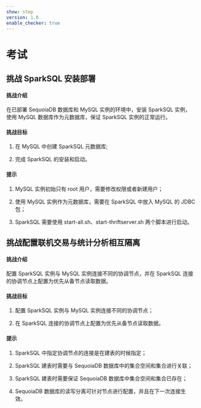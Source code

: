 ```yaml
---
show: step
version: 1.0 
enable_checker: true 
---
```


# 考试

## 挑战 SparkSQL 安装部署

#### 挑战介绍

在已部署 SequoiaDB 数据库和 MySQL 实例的环境中，安装 SparkSQL 实例，使用 MySQL 数据库作为元数据库，保证 SparkSQL 实例的正常运行。

#### 挑战目标

1) 在 MySQL 中创建 SparkSQL 元数据库;

2) 完成 SparkSQL 的安装和启动。
 
#### 提示

1) MySQL 实例初始只有 root 用户，需要修改权限或者新建用户；

2) 使用 MySQL 实例作为元数据库，需要在 SparkSQL 中放入 MySQL 的 JDBC 包；

3) SparkSQL 需要使用 start-all.sh、start-thriftserver.sh 两个脚本进行启动。

## 挑战配置联机交易与统计分析相互隔离

#### 挑战介绍

配置 SparkSQL 实例与 MySQL 实例连接不同的协调节点，并在 SparkSQL 连接的协调节点上配置为优先从备节点读取数据。

#### 挑战目标

1) 配置 SparkSQL 实例与 MySQL 实例连接不同的协调节点；

2) 在 SparkSQL 连接的协调节点上配置为优先从备节点读取数据。

#### 提示

1) SparkSQL 中指定协调节点的连接是在建表的时候指定；

2) SparkSQL 建表时需要与 SequoiaDB 数据库中的集合空间和集合进行关联；

3) SparkSQL 建表时需要保证 SequoiaDB 数据库中集合空间和集合已存在；

4) SequoiaDB 数据库的读写分离可针对节点进行配置，并且在下一次连接生效。


